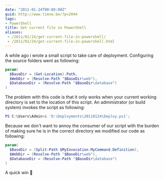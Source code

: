 ```yaml
---
date: "2011-01-24T00:00:00Z"
guid: http://www.timvw.be/?p=2044
tags:
- PowerShell
title: Get current file in PowerShell
aliases:
 - /2011/01/24/get-current-file-in-powershell/
 - /2011/01/24/get-current-file-in-powershell.html
---
```

A while ago i wrote a small script to take care of deployment. Configuring the source folders went as following:

```powershell
param(  
  $BaseDir = (Get-Location).Path,  
  $WebDir = (Resolve-Path "$BaseDir\web"),  
  $DatabaseDir = (Resolve-Path "$BaseDir\database")
)
```

The problem with this code is that it only works when your current working directory is set to the location of this script. An administrator (or build system) invokes the script as following:

```powershell
PS C:\Users\Admin>& 'D:\Deployments\20110124\Deploy.ps1';
```

Because we don't want to annoy the consumer of our script with the burden of making sure he is in the correct directory we modified our code as following:

```powershell
param(  
  $BaseDir = (Split-Path $MyInvocation.MyCommand.Definition),  
  $WebDir = (Resolve-Path "$BaseDir\web"),	  
  $DatabaseDir = (Resolve-Path "$BaseDir\database")  
)  
```

A quick win 🙂
